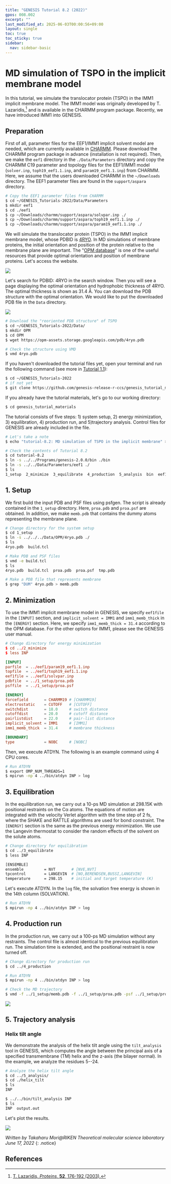 ```yaml
---
title: "GENESIS Tutorial 8.2 (2022)"
gpos: 008.002
excerpt: ""
last_modified_at: 2025-06-03T00:00:56+09:00
layout: single
toc: true
toc_sticky: true
sidebar:
  nav: sidebar-basic
---
```


# MD simulation of TSPO in the implicit membrane model 

In this tutorial, we simulate the translocator protein (TSPO) in the
IMM1 implicit membrane model. The IMM1 model was originally developed by
T. Lazaridis,[^1] and is available in the CHARMM program package.
Recently, we have introduced IMM1 into GENESIS.

##  Preparation

First of all, parameter files for the EEF1/IMM1 implicit solvent model
are needed, which are currently available in
[CHARMM](https://www.charmm.org). Please download the CHARMM program package
in advance (installation is not required). Then, we make the `eef1`
directory in the `./Data/Parameters` directory and copy the CHARMM C19
parameter and topology files for the EEF1/IMM1 model (`solver.inp`, `toph19_eef1.1.inp`, and `param19_eef1.1.inp`) from CHARMM. Here, we
assume that the users downloaded CHARMM in the `~/Downloads` directory.
The EEF1 parameter files are found in the `support/aspara` directory. 


```bash
# Copy the EEF1 parameter files from CHARMM
$ cd ~/GENESIS_Tutorials-2022/Data/Parameters
$ mkdir eef1
$ cd ./eef1
$ cp ~/Downloads/charmm/support/aspara/solvpar.inp ./
$ cp ~/Downloads/charmm/support/aspara/toph19_eef1.1.inp ./
$ cp ~/Downloads/charmm/support/aspara/param19_eef1.1.inp ./
```

We will simulate the translocator protein (TSPO) in the IMM1 implicit
membrane model, whose PDBID is
[4RYO](https://www.rcsb.org/structure/4RYO). In MD simulations of membrane proteins, the initial
orientation and position of the protein relative to the membrane plane
are important. The "[OPM database](https://opm.phar.umich.edu)"
is one of the useful resources that provide optimal orientation and
position of membrane proteins. Let's access the website.

![](/assets/images/2022_06_tutorial-8-2-fig1.png)

Let's search for PDBID: 4RYO in the search window. Then you will see a
page displaying the optimal orientation and hydrophobic thickness of
4RYO. The optimal thickness is shown as 31.4 Å. You can download the PDB
structure with the optimal orientation. We would like to put the
downloaded PDB file in the `Data` directory.

![](/assets/images/2022_06_tutorial-8-2-fig2.png)


```bash
# Download the "reoriented PDB structure" of TSPO
$ cd ~/GENESIS_Tutorials-2022/Data/
$ mkdir OPM
$ cd OPM
$ wget https://opm-assets.storage.googleapis.com/pdb/4ryo.pdb

# Check the structure using VMD
$ vmd 4ryo.pdb
```

If you haven't downloaded the tutorial files yet, open your terminal 
and run the following command (see more in 
[Tutorial 1.1](/tutorials/genesis_tutorial_1.1_2022/)):

```bash
$ cd ~/GENESIS_Tutorials-2022
# if not yet
$ git clone https://github.com/genesis-release-r-ccs/genesis_tutorial_materials
```

If you already have the tutorial materials, let's go to our working directory:
```bash
$ cd genesis_tutorial_materials
```

The tutorial consists of five steps: 1) system setup, 2) energy minimization, 
3) equilibration, 4) production run, and 5)trajectory analysis.
Control files for GENESIS are already included in the file. 


```bash
# Let's take a note
$ echo "tutorial-8.2: MD simulation of TSPO in the implicit membrane" >> README

# Check the contents of Tutorial 8.2
$ cd tutorial-8.2
$ ln -s ../../Programs/genesis-2.0.0/bin ./bin
$ ln -s ../../Data/Parameters/eef1 ./
$ ls 
1_setup  2_minimize  3_equilibrate  4_production  5_analysis  bin  eef1
```

##  1. Setup

We first build the input PDB and PSF files using psfgen. The script is
already contained in the `1_setup` directory. Here, `proa.pdb` and
`proa.psf` are obtained. In addition, we make `memb.pdb` that contains
the dummy atoms representing the membrane plane.


```bash
# Change directory for the system setup
$ cd 1_setup
$ ln -s ../../../Data/OPM/4ryo.pdb ./
$ ls
4ryo.pdb  build.tcl

# Make PDB and PSF files
$ vmd -e build.tcl
$ ls
4ryo.pdb  build.tcl  proa.pdb  proa.psf  tmp.pdb

# Make a PDB file that represents membrane
$ grep "DUM" 4ryo.pdb > memb.pdb
```

##  2. Minimization

To use the IMM1 implicit membrane model in GENESIS, we specify
`eef1file` in the `[INPUT]` section, and `implicit_solvent = IMM1` and
`imm1_memb_thick` in the `[ENERGY]` section. Here, we specify
`imm1_memb_thick = 31.4` according to the OPM database. For the other
options for IMM1, please see the GENESIS user manual.


```toml
# Change directory for energy minimization
$ cd ../2_minimize
$ less INP

[INPUT] 
parfile  = ../eef1/param19_eef1.1.inp 
topfile  = ../eef1/toph19_eef1.1.inp
eef1file = ../eef1/solvpar.inp
pdbfile  = ../1_setup/proa.pdb
psffile  = ../1_setup/proa.psf

[ENERGY] 
forcefield       = CHARMM19 # [CHARMM19] 
electrostatic    = CUTOFF   # [CUTOFF] 
switchdist       = 18.0     # switch distance
cutoffdist       = 20.0     # cutoff distance
pairlistdist     = 22.0     # pair-list distance
implicit_solvent = IMM1     # [IMM1]
imm1_memb_thick  = 31.4     # membrane thickness

[BOUNDARY] 
type             = NOBC     # [NOBC]
```

Then, we execute ATDYN. The following is an example command using 4 CPU
cores.


```bash
# Run ATDYN 
$ export OMP_NUM_THREADS=1
$ mpirun -np 4 ../bin/atdyn INP > log
```

##  3. Equilibration

In the equilibration run, we carry out a 10-ps MD simulation at 298.15K
with positional restraints on the Cα atoms. The equations of motion are
integrated with the velocity Verlet algorithm with the time step of 2
fs, where the SHAKE and RATTLE algorithms are used for bond constraint.
The `[ENERGY]` section is the same as the previous energy minimization.
We use the Langevin thermostat to consider the random effects of the
solvent on the solute atoms. 


```bash
# Change directory for equilibration
$ cd ../3_equilibrate
$ less INP

[ENSEMBLE]
ensemble         = NVT       # [NVE,NVT]
tpcontrol        = LANGEVIN  # [NO,BERENDSEN,BUSSI,LANGEVIN]
temperature      = 298.15    # initial and target temperature (K)
```

Let's execute ATDYN. In the `log` file, the solvation free energy is
shown in the 14th column (SOLVATION).


```bash
# Run ATDYN 
$ mpirun -np 4 ../bin/atdyn INP > log
```

##  4. Production run 

In the production run, we carry out a 100-ps MD simulation without any
restraints. The control file is almost identical to the previous
equilibration run. The simulation time is extended, and the positional
restraint is now turned off.


```bash
# Change directory for production run
$ cd ../4_production

# Run ATDYN
$ mpirun -np 4 ../bin/atdyn INP > log

# Check the MD trajectory
$ vmd -f ../1_setup/memb.pdb -f ../1_setup/proa.pdb -psf ../1_setup/proa.psf -dcd md.dcd
```

![](/assets/images/2022_06_tutorial-8-2-fig3.png)

##  5. Trajectory analysis 

### Helix tilt angle

We demonstrate the analysis of the helix tilt angle using the
`tilt_analysis` tool in GENESIS, which computes the angle between the
principal axis of a specified transmembrane (TM) helix and the z-axis
(the bilayer normal). In the example, we analyze the residues 5--24.


```bash
# Analyze the helix tilt angle
$ cd ../5_analysis/
$ cd ./helix_tilt
$ ls
INP

$ ../../bin/tilt_analysis INP
$ ls
INP  output.out
```

Let's plot the results.

![](/assets/images/2022_06_tutorial-8-2-tilt_angle.png)

*Written by Takaharu Mori@RIKEN Theoretical molecular science
laboratory\
June 17, 2022*
{: .notice}

##  References

[^1]: [T. Lazaridis, *Proteins*, **52**, 176-192 (2003).](https://doi.org/10.1002/prot.10410)

